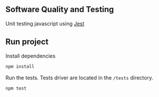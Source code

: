## Software Quality and Testing

Unit testing javascript using [Jest](https://jestjs.io/)

## Run project

Install dependencies

```bash
npm install
```

Run the tests. Tests driver are located in the `/tests` directory.

```bash
npm test
```
